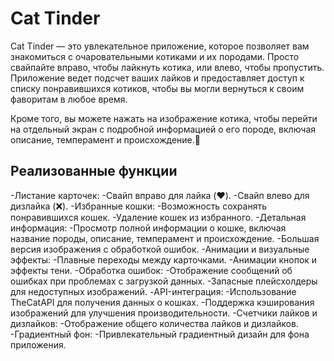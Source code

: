 # Cat Tinder

Cat Tinder — это увлекательное приложение, которое позволяет вам знакомиться с очаровательными котиками и их породами. Просто свайпайте вправо, чтобы лайкнуть котика, или влево, чтобы пропустить. Приложение ведет подсчет ваших лайков и предоставляет доступ к списку понравившихся котиков, чтобы вы могли вернуться к своим фаворитам в любое время.

Кроме того, вы можете нажать на изображение котика, чтобы перейти на отдельный экран с подробной информацией о его породе, включая описание, темперамент и происхождение.🐾

Реализованные функции
-----

-Листание карточек:
    -Свайп вправо для лайка (❤️).
    -Свайп влево для дизлайка (❌).
-Избранные кошки:
    -Возможность сохранять понравившихся кошек.
    -Удаление кошек из избранного.
-Детальная информация:
    -Просмотр полной информации о кошке, включая название породы, описание, темперамент и происхождение.
    -Большая версия изображения с обработкой ошибок.
-Анимации и визуальные эффекты:
    -Плавные переходы между карточками.
    -Анимации кнопок и эффекты тени.
-Обработка ошибок:
    -Отображение сообщений об ошибках при проблемах с загрузкой данных.
    -Запасные плейсхолдеры для недоступных изображений.
-API-интеграция:
    -Использование TheCatAPI для получения данных о кошках.
    -Поддержка кэширования изображений для улучшения производительности.
-Счетчики лайков и дизлайков:
    -Отображение общего количества лайков и дизлайков.
-Градиентный фон:
    -Привлекательный градиентный дизайн для фона приложения.
